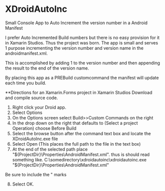 # XDroidAutoInc
Small Console App to Auto Increment the version number in a Android Manifest

I prefer Auto Incremented Build numbers but there is no easy provision for it in Xamarin Studios.
Thus the project was born. The app is small and serves 1 purpose incrementing the version number and version name in the androidmanifest.xml.

This is accomplished by adding 1 to the version number and then appending the result to the end of the version name.

By placing this app as a PREBuild customcommand the manifest will update each time you build.

**Directions for an Xamarin.Forms project in Xamarin Studios
  Download and compile source code.
  
1.  Right click your Droid app.
2.  Select Options
3.  On the Options screen select Build>>Custom Commands on the right
4.  In the drop down on the right that defaults to (Select a project Operation) choose Before Build
5.  Select the browse button after the command text box and locate the XDroidAutoInc.exe file
6.  Select Open (This places the full path to the file in the text box)
7.  At the end of the selected path place "${ProjectDir}\Properties\AndroidManifest.xml".
  thus is should read something like.
  C:\somedirectory\xdroidautoinc\xdroidautoinc.exe "${ProjectDir}\Properties\AndroidManifest.xml"
  
  Be sure to include the " marks

8. Select OK.
